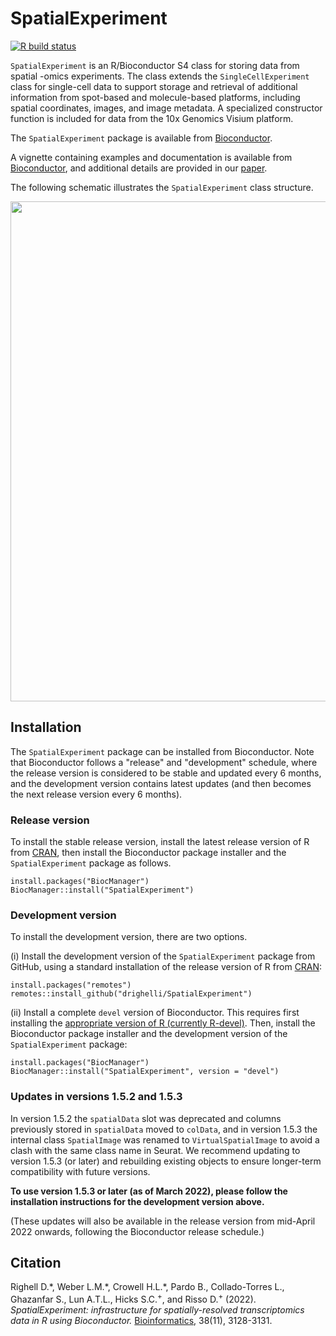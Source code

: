 # SpatialExperiment

[![R build status](https://github.com/drighelli/SpatialExperiment/workflows/R-CMD-check-bioc/badge.svg)](https://github.com/drighelli/SpatialExperiment/actions)

`SpatialExperiment` is an R/Bioconductor S4 class for storing data from spatial -omics experiments. The class extends the `SingleCellExperiment` class for single-cell data to support storage and retrieval of additional information from spot-based and molecule-based platforms, including spatial coordinates, images, and image metadata. A specialized constructor function is included for data from the 10x Genomics Visium platform.

The `SpatialExperiment` package is available from [Bioconductor](https://bioconductor.org/packages/SpatialExperiment).

A vignette containing examples and documentation is available from [Bioconductor](https://bioconductor.org/packages/SpatialExperiment), and additional details are provided in our [paper](https://doi.org/10.1093/bioinformatics/btac299).

The following schematic illustrates the `SpatialExperiment` class structure.

<img src="vignettes/SPE.png" width="800"/>


## Installation

The `SpatialExperiment` package can be installed from Bioconductor. Note that Bioconductor follows a "release" and "development" schedule, where the release version is considered to be stable and updated every 6 months, and the development version contains latest updates (and then becomes the next release version every 6 months).


### Release version

To install the stable release version, install the latest release version of R from [CRAN](https://cran.r-project.org/), then install the Bioconductor package installer and the `SpatialExperiment` package as follows.

```
install.packages("BiocManager")
BiocManager::install("SpatialExperiment")
```


### Development version

To install the development version, there are two options.

(i) Install the development version of the `SpatialExperiment` package from GitHub, using a standard installation of the release version of R from [CRAN](https://cran.r-project.org/):

```
install.packages("remotes")
remotes::install_github("drighelli/SpatialExperiment")
```

(ii) Install a complete `devel` version of Bioconductor. This requires first installing the [appropriate version of R (currently R-devel)](http://bioconductor.org/developers/how-to/useDevel/). Then, install the Bioconductor package installer and the development version of the `SpatialExperiment` package:

```
install.packages("BiocManager")
BiocManager::install("SpatialExperiment", version = "devel")
```


### Updates in versions 1.5.2 and 1.5.3

In version 1.5.2 the `spatialData` slot was deprecated and columns previously stored in `spatialData` moved to `colData`, and in version 1.5.3 the internal class `SpatialImage` was renamed to `VirtualSpatialImage` to avoid a clash with the same class name in Seurat. We recommend updating to version 1.5.3 (or later) and rebuilding existing objects to ensure longer-term compatibility with future versions.

**To use version 1.5.3 or later (as of March 2022), please follow the installation instructions for the development version above.**

(These updates will also be available in the release version from mid-April 2022 onwards, following the Bioconductor release schedule.)


## Citation

Righell D.\*, Weber L.M.\*, Crowell H.L.\*, Pardo B., Collado-Torres L., Ghazanfar S., Lun A.T.L., Hicks S.C.<sup>+</sup>, and Risso D.<sup>+</sup> (2022). *SpatialExperiment: infrastructure for spatially-resolved transcriptomics data in R using Bioconductor.* [Bioinformatics](https://doi.org/10.1093/bioinformatics/btac299), 38(11), 3128-3131.
